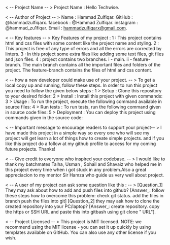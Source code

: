 <  -- Project Name -- >
Project Name : Hello Techwise.

< --  Author of Project  -- >
Name : Hammad Zulfiqar.
GitHub : @hammadzulfiqarx.
facebook : @Hammad Zulfiqar.
instagram : @hammad_zu1fiqar.
Email : hammadzulfiqarx@gmail.com.

< -- Key features -- >
Key Features of my project :
1 : This project contains html and css files with some content like the project name and styling.
2 : This project is free of any type of errors and all the errors are corrected by linters.
3 : In this project some extra files like adding some text files, git files and json files.
4 : project contains two branches.
i - main.
ii - feature-branch.
The main branch contains all the important files and folders of the project.
The feature-branch contains the files of html and css content.

< -- how a new developer could make use of your project. -- >
To get a local copy up and running, follow these steps.
In order to run this project you need to follow the given below steps :
1 > Setup :
Clone this repository to your desired folder:
2 > Install :
Install this project with given commands:
3 > Usage :
To run the project, execute the following command available in source files:
4 > Run tests :
To run tests, run the following command given in source code files:
5 > Deployment :
You can deploy this project using commands given in the source code:

< -- Important message to encourage readers to support your project-- >
I have made this project in a simple way so every one who will see my project will get learn a lot of things how to create simple projects. 
and if you like this project do a follow at my github profile to access for my coming future projects. Thanks!

< -- Give credit to everyone who inspired your codebase. -- >
I would like to thank my batchmates Talha, Usman , Sohail and Shavaiz who helped me in this project every time
when i got stuck in any problem.Also a great appreciacion to my mentor Sir Hamza who guide us very well about project.

< -- A user of my project can ask some question like this : -- >
[Question_1]
They may ask about how to add and push files into github?
[Answer_: follow these steps how to overcome this problem:
check git status.
add the files in branch
push the files into git]
[Question_2]
they may ask how to clone the created repository into your PC/laptop?
[Answer_: 
create repository.
copy the https or SSH URL and paste this into gitbash using git clone " URL"].

< -- Project Licensed -- >
This project is MIT licensed.
NOTE: we recommend using the MIT license - you can set it up quickly by using templates available on GitHub. You can also use any other license if you wish.
